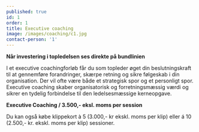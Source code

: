 ```yaml
---
published: true
id: 1
order: 1
title: Executive coaching
image: /images/coaching/c1.jpg
contact-person: '1'
---
```


**Når investering i topledelsen ses direkte på bundlinien**

I et executive coachingforløb får du som topleder øget din beslutningskraft til at gennemføre forandringer, skærpe retning og sikre følgeskab i din organisation. Der vil ofte være både et strategisk spor og et personligt spor. Executive coaching skaber organisatorisk og forretningsmæssig værdi og sikrer en tydelig forbindelse til den ledelsesmæssige kerneopgave.  

**Executive Coaching  / 3.500,- eksl. moms per session**

Du kan også købe klippekort à 5 (3.000,- kr ekskl. moms per klip) eller á 10 (2.500,- kr. ekskl. moms per klip) sessioner. 
